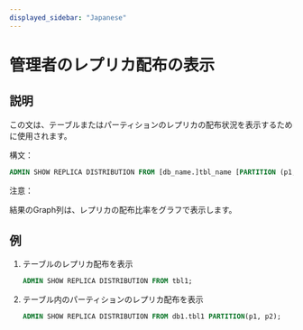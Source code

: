 ```yaml
---
displayed_sidebar: "Japanese"
---
```


# 管理者のレプリカ配布の表示

## 説明

この文は、テーブルまたはパーティションのレプリカの配布状況を表示するために使用されます。

構文：

```sql
ADMIN SHOW REPLICA DISTRIBUTION FROM [db_name.]tbl_name [PARTITION (p1, ...)]
```

注意：

結果のGraph列は、レプリカの配布比率をグラフで表示します。

## 例

1. テーブルのレプリカ配布を表示

    ```sql
    ADMIN SHOW REPLICA DISTRIBUTION FROM tbl1;
    ```

2. テーブル内のパーティションのレプリカ配布を表示

    ```sql
    ADMIN SHOW REPLICA DISTRIBUTION FROM db1.tbl1 PARTITION(p1, p2);
    ```